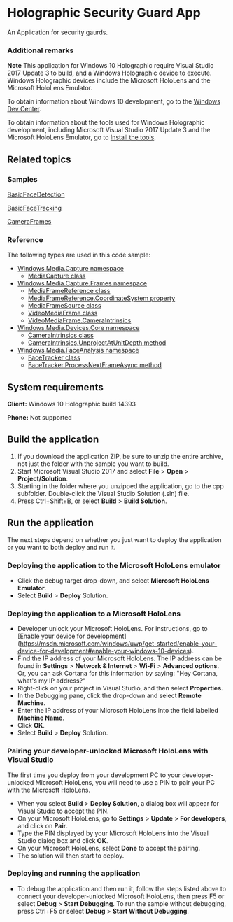 <!---
  category: Holographic
  samplefwlink: http://go.microsoft.com/fwlink/p/?LinkId=824113
--->

# Holographic Security Guard App

An Application for security gaurds.


### Additional remarks

**Note** This application for Windows 10 Holographic require Visual Studio 2017 Update 3
to build, and a Windows Holographic device to execute. Windows Holographic devices include the
Microsoft HoloLens and the Microsoft HoloLens Emulator.

To obtain information about Windows 10 development, go to the [Windows Dev Center](http://go.microsoft.com/fwlink/?LinkID=532421).

To obtain information about the tools used for Windows Holographic development, including
Microsoft Visual Studio 2017 Update 3 and the Microsoft HoloLens Emulator, go to
[Install the tools](https://developer.microsoft.com/windows/holographic/install_the_tools).

## Related topics

### Samples

[BasicFaceDetection](/Samples/BasicFaceDetection)

[BasicFaceTracking](/Samples/BasicFaceTracking)

[CameraFrames](/Sample/CameraFrames)

### Reference

The following types are used in this code sample:
* [Windows.Media.Capture namespace](https://msdn.microsoft.com/library/windows/apps/windows.media.capture.aspx)
  * [MediaCapture class](https://msdn.microsoft.com/library/windows/apps/windows.media.capture.mediacapture.aspx)
* [Windows.Media.Capture.Frames namespace](https://msdn.microsoft.com/library/windows/apps/windows.media.capture.frames.aspx)
  * [MediaFrameReference class](https://msdn.microsoft.com/library/windows/apps/windows.media.capture.frames.mediaframereference.aspx)
  * [MediaFrameReference.CoordinateSystem property](https://msdn.microsoft.com/library/windows/apps/windows.media.capture.frames.mediaframereference.coordinatesystem.aspx)
  * [MediaFrameSource class](https://msdn.microsoft.com/library/windows/apps/windows.media.capture.frames.mediaframesource.aspx)
  * [VideoMediaFrame class](https://msdn.microsoft.com/library/windows/apps/windows.media.capture.frames.videomediaframe.aspx)
  * [VideoMediaFrame.CameraIntrinsics](https://msdn.microsoft.com/library/windows/apps/windows.media.capture.frames.videomediaframe.cameraintrinsics.aspx)
* [Windows.Media.Devices.Core namespace](https://msdn.microsoft.com/library/windows/apps/windows.media.devices.core.aspx)
  * [CameraIntrinsics class](https://msdn.microsoft.com/library/windows/apps/windows.media.devices.core.cameraintrinsics.aspx)
  * [CameraIntrinsics.UnprojectAtUnitDepth method](https://msdn.microsoft.com/library/windows/apps/windows.media.devices.core.cameraintrinsics.unprojectatunitdepth.aspx)
* [Windows.Media.FaceAnalysis namespace](https://msdn.microsoft.com/library/windows/apps/windows.media.faceanalysis.aspx)
  * [FaceTracker class](https://msdn.microsoft.com/library/windows/apps/windows.media.faceanalysis.facetracker.aspx)
  * [FaceTracker.ProcessNextFrameAsync method](https://msdn.microsoft.com/library/windows/apps/windows.media.faceanalysis.facetracker.processnextframeasync.aspx)

## System requirements

**Client:** Windows 10 Holographic build 14393

**Phone:** Not supported

## Build the application

1. If you download the application ZIP, be sure to unzip the entire archive, not just the folder with
   the sample you want to build.
2. Start Microsoft Visual Studio 2017 and select **File** \> **Open** \> **Project/Solution**.
3. Starting in the folder where you unzipped the application, go to the cpp subfolder. Double-click the Visual Studio Solution (.sln) file.
4. Press Ctrl+Shift+B, or select **Build** \> **Build Solution**.

## Run the application

The next steps depend on whether you just want to deploy the application or you want to both deploy and
run it.

### Deploying the application to the Microsoft HoloLens emulator

- Click the debug target drop-down, and select **Microsoft HoloLens Emulator**.
- Select **Build** \> **Deploy** Solution.

### Deploying the application to a Microsoft HoloLens

- Developer unlock your Microsoft HoloLens. For instructions, go to [Enable your device for development]
  (https://msdn.microsoft.com/windows/uwp/get-started/enable-your-device-for-development#enable-your-windows-10-devices).
- Find the IP address of your Microsoft HoloLens. The IP address can be found in **Settings**
  \> **Network & Internet** \> **Wi-Fi** \> **Advanced options**. Or, you can ask Cortana for this
  information by saying: "Hey Cortana, what's my IP address?"
- Right-click on your project in Visual Studio, and then select **Properties**.
- In the Debugging pane, click the drop-down and select **Remote Machine**.
- Enter the IP address of your Microsoft HoloLens into the field labelled **Machine Name**.
- Click **OK**.
- Select **Build** \> **Deploy** Solution.

### Pairing your developer-unlocked Microsoft HoloLens with Visual Studio

The first time you deploy from your development PC to your developer-unlocked Microsoft HoloLens,
you will need to use a PIN to pair your PC with the Microsoft HoloLens.
- When you select **Build** \> **Deploy Solution**, a dialog box will appear for Visual Studio to
  accept the PIN.
- On your Microsoft HoloLens, go to **Settings** \> **Update** \> **For developers**, and click on
  **Pair**.
- Type the PIN displayed by your Microsoft HoloLens into the Visual Studio dialog box and click
  **OK**.
- On your Microsoft HoloLens, select **Done** to accept the pairing.
- The solution will then start to deploy.

### Deploying and running the application

- To debug the application and then run it, follow the steps listed above to connect your
  developer-unlocked Microsoft HoloLens, then press F5 or select **Debug** \> **Start Debugging**.
  To run  the sample without debugging, press Ctrl+F5 or select **Debug** \> **Start Without Debugging**.
